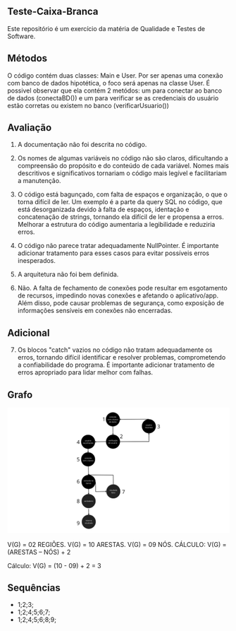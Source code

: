 ## Teste-Caixa-Branca

Este repositório é um exercício da matéria de Qualidade e Testes de Software.

## Métodos
O código contém duas classes: Main e User. Por ser apenas uma conexão com banco de dados hipotética, o foco será apenas na classe User. É possivel observar que ela contém 2 metódos: um para conectar ao banco de dados (conectaBD()) e um para verificar se as credenciais do usuário estão corretas ou existem no banco (verificarUsuario())

## Avaliação
1. A documentação não foi descrita no código.
  
2. Os nomes de algumas variáveis no código não são claros, dificultando a compreensão do propósito e do conteúdo de cada variável. Nomes mais descritivos e significativos tornariam o código mais legível e facilitariam a manutenção.
  
3. O código está bagunçado, com falta de espaços e organização, o que o torna difícil de ler. Um exemplo é a parte da query SQL no código, que está desorganizada devido à falta de espaços, identação e concatenação de strings, tornando ela difícil de ler e propensa a erros. Melhorar a estrutura do código aumentaria a legibilidade e reduziria erros.

4. O código não parece tratar adequadamente  NullPointer. É importante adicionar tratamento para esses casos para evitar possíveis erros inesperados.

5. A arquitetura não foi bem definida.

6. Não. A falta de fechamento de conexões pode resultar em esgotamento de recursos, impedindo novas conexões e afetando o aplicativo/app. Além disso, pode causar problemas de segurança, como exposição de informações sensíveis em conexões não encerradas.

## Adicional

7. Os blocos "catch" vazios no código não tratam adequadamente os erros, tornando difícil identificar e resolver problemas, comprometendo a confiabilidade do programa. É importante adicionar tratamento de erros apropriado para lidar melhor com falhas.

## Grafo

![Grafo](img/grafo.png)

V(G) = 02 REGIÕES.
V(G) = 10 ARESTAS.
V(G) = 09 NÓS.
CÁLCULO: V(G) = (ARESTAS – NÓS) + 2

Cálculo: V(G) = (10 - 09) + 2 = 3

## Sequências

* 1;2;3;
* 1;2;4;5;6;7;
* 1;2;4;5;6;8;9;
